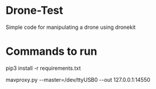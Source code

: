 # Drone-Test
Simple code for manipulating a drone using dronekit

# Commands to run
pip3 install -r requirements.txt

mavproxy.py --master=/dev/ttyUSB0 --out 127.0.0.1:14550
